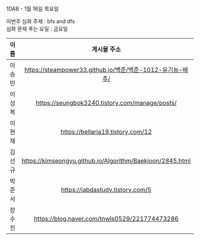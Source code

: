 1DAB - 1월 16일 목요일

이번주 심화 주제 : bfs and dfs  
심화 문제 푸는 요일 : 금요일

| 이름 |게시물 주소|
| :------: | :----------------------------------------------------------: |
| 이승민 | https://steampower33.github.io/백준/백준-1012-유기농-배추/ |
| 이성복 | https://seungbok3240.tistory.com/manage/posts/ |
| 이현재 | https://bellaria19.tistory.com/12 |
| 김선규 | https://kimseongyu.github.io/Algorithm/Baekjoon/2845.html |
| 박준서 | https://jabdastudy.tistory.com/5 |
| 장수진 | https://blog.naver.com/tnwls0529/221774473286 |